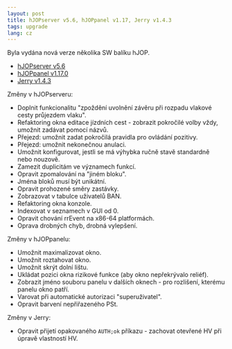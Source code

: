 ```yaml
---
layout: post
title: hJOPserver v5.6, hJOPpanel v1.17, Jerry v1.4.3
tags: upgrade
lang: cz
---
```


Byla vydána nová verze několika SW balíku hJOP.

* [hJOPserver v5.6](https://github.com/kmzbrnoI/hJOPserver/releases/tag/v5.6.0)
* [hJOPpanel v1.17.0](https://github.com/kmzbrnoI/hJOPpanel/releases/tag/v1.17.0)
* [Jerry v1.4.3](https://github.com/kmzbrnoI/Jerry/releases/tag/v1.4.3)

Změny v hJOPserveru:

* Doplnit funkcionalitu "zpoždění uvolnění závěru při rozpadu vlakové cesty průjezdem vlaku".
* Refaktoring okna editace jízdních cest - zobrazit pokročilé volby vždy, umožnit zadávat pomocí názvů.
* Přejezd: umožnit zadat pokročilá pravidla pro ovládání pozitivy.
* Přejezd: umožnit nekonečnou anulaci.
* Umožnit konfigurovat, jestli se má výhybka ručně stavě standardně nebo nouzově.
* Zamezit duplicitám ve významech funkcí.
* Opravit zpomalování na "jiném bloku".
* Jména bloků musí být unikátní.
* Opravit prohozené směry zastávky.
* Zobrazovat v tabulce uživatelů BAN.
* Refaktoring okna konzole.
* Indexovat v seznamech v GUI od 0.
* Opravit chování rrEvent na x86-64 platformách.
* Oprava drobných chyb, drobná vylepšení.

Změny v hJOPpanelu:

* Umožnit maximalizovat okno.
* Umožnit roztahovat okno.
* Umožnit skrýt dolní lištu.
* Ukládat pozici okna rizikové funkce (aby okno nepřekrývalo reliéf).
* Zobrazit jméno souboru panelu v dalších oknech - pro rozlišení, kterému panelu okno patří.
* Varovat při automatické autorizaci "superuživatel".
* Opravit barvení nepřiřazeného PSt.

Změny v Jerry:

* Opravit přijetí opakovaného `AUTH;ok` příkazu - zachovat otevřené HV při
  úpravě vlastností HV.

